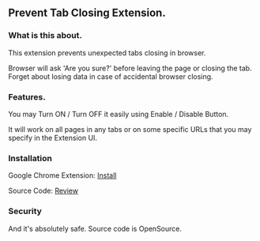 ## Prevent Tab Closing Extension.

### What is this about.

This extension prevents unexpected tabs closing in browser.

Browser will ask 'Are you sure?' before leaving the page or closing the tab. Forget about losing data in case of accidental browser closing.

### Features.

You may Turn ON / Turn OFF it easily using Enable / Disable Button.

It will work on all pages in any tabs or on some specific URLs that you may specify in the Extension UI.

### Installation

Google Chrome Extension: [Install](https://chrome.google.com/webstore/detail/prevent-tab-closing/jilanldohabpfcpgihdcadeffoopefbb)

Source Code: [Review](https://github.com/shoshins/prevent-tab-closing)

### Security

And it's absolutely safe. Source code is OpenSource.
